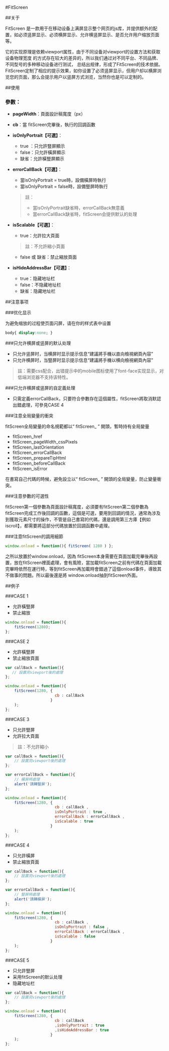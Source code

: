 #FitScreen

##关于

FitScreen 是一款用于在移动设备上满屏显示整个网页的js库，并提供额外的配置，如必须竖屏显示、必须横屏显示、允许横竖屏显示、是否允许用户缩放页面等。

它的实现原理是依赖viewport属性，由于不同设备对viewport的设置方法和获取设备物理宽度
的方式存在较大的差异的，所以我们通过对不同平台、不同品牌、不同型号的多种移动设备进行测试，
总结出规律，形成了FitScreen的技术依据。FitScreen定制了相应的提示效果，如你设置了必须竖屏显示，但用户却以横屏浏览您的页面，那么会提示用户以竖屏方式浏览，当然你也是可以定制的。

##使用

### 參數：

 - **pageWidth**：頁面設計稿寬度（px）
 - **cb**：當 fitScreen完畢後，執行的回調函數
 - **isOnlyPortrait【可選】**：
 	- true ：只允許豎屏顯示
 	- false：只允許橫屏顯示
 	- 缺省：允許橫豎屏顯示
 - **errorCallBack【可選】**：
 	- 當isOnlyPortrait = true時，設備橫屏時執行
 	- 當isOnlyPortrait = false時，設備豎屏時執行
	 > 註：
	 > - 當isOnlyPortrait缺省時，errorCallBack無意義 
	 > - 當errorCallBack缺省時，fitScreen会提供默认的处理

 - **isScalable【可選】**：
 	- true：允許拉大頁面 
 	 > 註：不允許縮小頁面 
 	- false 或 缺省：禁止縮放頁面 
 - **isHideAddressBar【可選】**：
 	- true：隐藏地址栏	
 	- false：不隐藏地址栏
 	- 缺省：隐藏地址栏	

##注意事项

###优化显示

为避免缩放的过程使页面闪屏，请在你的样式表中设置
``` css
body{ display:none; }
```

###只允许横屏或竖屏的默认处理

- 只允许竖屏时，当横屏时显示提示信息“建議將手機以直向檢視網頁內容”
- 只允许横屏时，当豎屏时显示提示信息“建議將手機以横向檢視網頁內容”
 > 註：需要css配合，出错提示中的mobile图标使用了font-face实现显示，对低端浏览器不支持该特性。

###只允许横屏或竖屏的自定義处理

- 只需定義errorCallBack，只要符合參數存在這個屬性，fitScreen將取消默認出錯處理，可參見CASE 4

###注意全局變量的衝突

fitScreen全局變量的命名規範都以“ fitScreen_ ” 開頭，暫時持有全局變量

- fitScreen_href
- fitScreen_pageWidth_cssPixels
- fitScreen_lastOrientation
- fitScreen_errorCallBack
- fitScreen_prepareTipHtml
- fitScreen_beforeCallBack
- fitScreen_isError

在書寫自己代碼的時候，避免設立以“ fitScreen_ ” 開頭的全局變量，防止變量衝突。

###注意參數的可選性

fitScreen第一個參數為頁面設計稿寬度，必須要有fitScreen第二個參數為fitScreen完成工作後回調的函數，這個是可選，要用到回調的情況，通常為涉及到獲取元素尺寸的操作，不管是自己書寫的代碼，還是調用第三方庫【例如iscroll】，都需要將這部分代碼放置於回調函數中處理。

###注意fitScreen的調用細節

```js
window.onload = function(){ fitScreen( 1280 ) }; 
```
之所以放置於window.onload，因為 fitScreen本身需要在頁面加載完畢後再設置，放在fitScreen裡面處理，會有風險，當加載fitScreen之前有代碼在頁面加載完畢時依然在運行時，等到fitScreen再加載時會錯過了這個onload事件，導致其不做事的問題。所以最後還是將 window.onload抽到fitScreen外面。

##例子


###CASE 1

 - 允許橫豎屏
 - 禁止縮放

``` js
window.onload = function(){ 
    fitScreen(1280);
}; 
```

###CASE 2

 - 允許橫豎屏
 - 禁止縮放頁面

``` js
var callBack = function(){ 
   // 設置完viewport後的處理
};

window.onload = function(){ 
    fitScreen(1280, {
                      cb : callBack
                    }
    );
}; 
```

###CASE 3

 - 只允許豎屏
 - 允許拉大頁面
 > 註：不允許縮小

``` js
var callBack = function(){ 
    // 設置完viewport後的處理
};

var errorCallBack = function(){
    // 橫屏時處理
    alert('請轉豎屏');
};

window.onload = function(){ 
    fitScreen(1280, {
                      cb : callBack ,
                      isOnlyPortrait : true ,
                      errorCallBack : errorCallBack ,  
                      isScalable : true
                    }
    );
}; 

```

###CASE 4

 - 只允許橫屏
 - 禁止縮放頁面

``` js
var callBack = function(){ 
    // 設置完viewport後的處理
};

var errorCallBack = function(){
    // 豎屏時處理
    alert('請轉橫屏');
};

window.onload = function(){ 
    fitScreen(1280, {
                      cb : callBack , 
                      isOnlyPortrait : false ,
                      errorCallBack : errorCallBack ,  
                      isScalable : false
                    }
    );
}; 
```

###CASE 5

 - 只允許豎屏
 - 采用fitScreen的默认处理
 - 隐藏地址栏

``` js
var callBack = function(){ 
    // 設置完viewport後的處理
};

window.onload = function(){ 
    fitScreen(1280, {
                      cb : callBack
                      ,isOnlyPortrait : true
                      ,isHideAddressBar : true
                    }
    );
}; 
```
